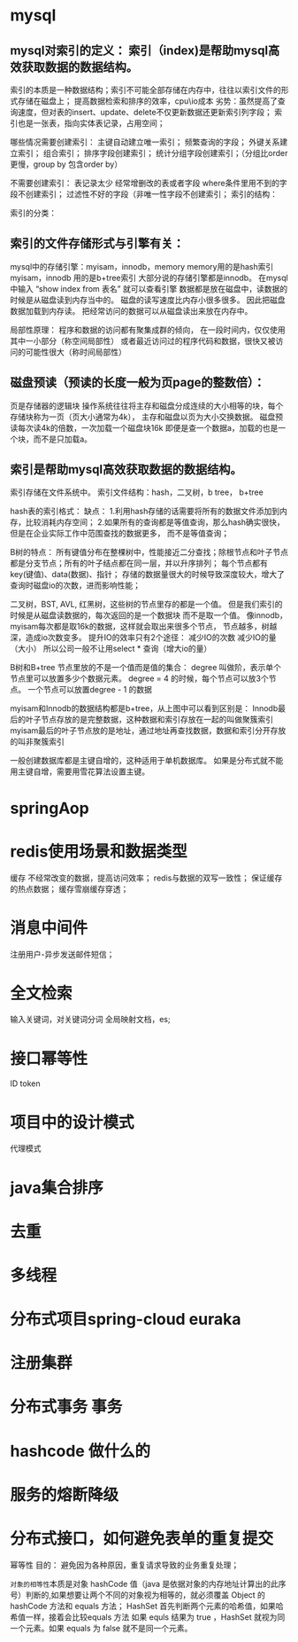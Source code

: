 # mysql 
## mysql对索引的定义： 索引（index)是帮助mysql高效获取数据的数据结构。
索引的本质是一种数据结构；索引不可能全部存储在内存中，往往以索引文件的形式存储在磁盘上；
提高数据检索和排序的效率，cpu\io成本
劣势：虽然提高了查询速度，但对表的insert、update、delete不仅更新数据还更新索引列字段；
索引也是一张表，指向实体表记录，占用空间；

哪些情况需要创建索引：
主键自动建立唯一索引；
频繁查询的字段；
外键关系建立索引；
组合索引；
排序字段创建索引；
统计分组字段创建索引；（分组比order更慢，group by 包含order by）

不需要创建索引：
表记录太少
经常增删改的表或者字段
where条件里用不到的字段不创建索引；
过滤性不好的字段（非唯一性字段不创建索引；
索引的结构：

索引的分类：


## 索引的文件存储形式与引擎有关：
mysql中的存储引擎：myisam，innodb，memory
memory用的是hash索引
myisam，innodb 用的是b+tree索引
大部分说的存储引擎都是innodb。
在mysql中输入 “show index from 表名” 就可以查看引擎
数据都是放在磁盘中，读数据的时候是从磁盘读到内存当中的。
磁盘的读写速度比内存小很多很多。
因此把磁盘数据加载到内存读。
把经常访问的数据可以从磁盘读出来放在内存中。

局部性原理：
程序和数据的访问都有聚集成群的倾向，
在一段时间内，仅仅使用其中一小部分（称空间局部性）
或者最近访问过的程序代码和数据，很快又被访问的可能性很大（称时间局部性）

## 磁盘预读（预读的长度一般为页page的整数倍）：
页是存储器的逻辑块
操作系统往往将主存和磁盘分成连续的大小相等的块，每个存储块称为一页（页大小通常为4k），
主存和磁盘以页为大小交换数据。
磁盘预读每次读4k的倍数，一次加载一个磁盘块16k
即便是查一个数据a，加载的也是一个块，而不是只加载a。

## 索引是帮助mysql高效获取数据的数据结构。
索引存储在文件系统中。
索引文件结构：hash，二叉树，b tree， b+tree

hash表的索引格式：
缺点：
1.利用hash存储的话需要将所有的数据文件添加到内存，比较消耗内存空间；
2.如果所有的查询都是等值查询，那么hash确实很快，但是在企业实际工作中范围查找的数据更多，
而不是等值查询；

B树的特点：
所有键值分布在整棵树中，性能接近二分查找；除根节点和叶子节点都是分支节点；所有的叶子结点都在同一层，并以升序排列；
每个节点都有key(键值)、data(数据)、指针；
存储的数据量很大的时候导致深度较大，增大了查询时磁盘io的次数，进而影响性能；

二叉树，BST, AVL, 红黑树，这些树的节点里存的都是一个值。
但是我们索引的时候是从磁盘读数据的，每次返回的是一个数据块
而不是取一个值。
像innodb，myisam每次都是取16k的数据，这样就会取出来很多个节点，
节点越多，树越深，造成io次数变多。
提升IO的效率只有2个途径：
减少IO的次数
减少IO的量（大小）
所以公司一般不让用select * 查询（增大io的量）

B树和B+tree 节点里放的不是一个值而是值的集合：
degree 叫做阶，表示单个节点里可以放置多少个数据元素。
degree = 4 的时候，每个节点可以放3个节点。
一个节点可以放置degree - 1 的数据

myisam和Innodb的数据结构都是b+tree，从上图中可以看到区别是：
Innodb最后的叶子节点存放的是完整数据，这种数据和索引存放在一起的叫做聚簇索引
myisam最后的叶子节点放的是地址，通过地址再查找数据，数据和索引分开存放的叫非聚簇索引

一般创建数据库都是主键自增的，这种适用于单机数据库。
如果是分布式就不能用主键自增，需要用雪花算法设置主键。

# springAop

# redis使用场景和数据类型
缓存 不经常改变的数据，提高访问效率；
redis与数据的双写一致性；
保证缓存的热点数据；
缓存雪崩缓存穿透；

# 消息中间件
注册用户-异步发送邮件短信；

# 全文检索
输入关键词，对关键词分词
全局映射文档，es;


# 接口幂等性
ID token

# 项目中的设计模式
代理模式

# java集合排序

# 去重

# 多线程

# 分布式项目spring-cloud euraka
# 注册集群

# 分布式事务 事务
# hashcode 做什么的
# 服务的熔断降级

# 分布式接口，如何避免表单的重复提交
幂等性
目的： 避免因为各种原因，重复请求导致的业务重复处理；


`对象的相等性`本质是对象 hashCode 值（java 是依据对象的内存地址计算出的此序号）判断的,如果想要让两个不同的对象视为相等的，就必须覆盖 Object 的 hashCode 方法和 equals 方法；
HashSet 首先判断两个元素的哈希值，如果哈希值一样，接着会比较equals 方法 如果 equls 结果为 true ，HashSet 就视为同一个元素。如果 equals 为 false 就不是同一个元素。


